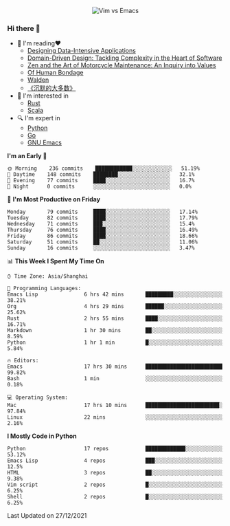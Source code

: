 <p align="center">
    <img src="https://gist.githubusercontent.com/coldnight/e696baffb094e71c96cb302118878eae/raw/40ea5053a6f66cc65f90f437e4173497da225958/banner.gif" alt="Vim vs Emacs" />
</p>

### Hi there 👋

- 📖 I'm reading❤️
    + [Designing Data-Intensive Applications](https://www.oreilly.com/library/view/designing-data-intensive-applications/9781491903063/)
    + [Domain-Driven Design: Tackling Complexity in the Heart of Software](https://www.dddcommunity.org/book/evans_2003/)
    + [Zen and the Art of Motorcycle Maintenance: An Inquiry into Values](https://en.wikipedia.org/wiki/Zen_and_the_Art_of_Motorcycle_Maintenance)
    + [Of Human Bondage](https://en.wikipedia.org/wiki/Of_Human_Bondage)
    + [Walden](https://en.wikipedia.org/wiki/Walden)
    + [《沉默的大多数》](https://en.wikipedia.org/wiki/Silent_majority)
- 🌱 I'm interested in
    + [Rust](https://www.rust-lang.org/)
    + [Scala](https://www.scala-lang.org/)
- 🔍 I'm expert in
    + [Python](https://www.python.org/)
    + [Go](https://go.dev/)
    + [GNU Emacs](https://www.gnu.org/software/emacs/)

<!--START_SECTION:waka-->
**I'm an Early 🐤** 

```text
🌞 Morning    236 commits    ████████████░░░░░░░░░░░░░   51.19% 
🌆 Daytime    148 commits    ████████░░░░░░░░░░░░░░░░░   32.1% 
🌃 Evening    77 commits     ████░░░░░░░░░░░░░░░░░░░░░   16.7% 
🌙 Night      0 commits      ░░░░░░░░░░░░░░░░░░░░░░░░░   0.0%

```
📅 **I'm Most Productive on Friday** 

```text
Monday       79 commits     ████░░░░░░░░░░░░░░░░░░░░░   17.14% 
Tuesday      82 commits     ████░░░░░░░░░░░░░░░░░░░░░   17.79% 
Wednesday    71 commits     ███░░░░░░░░░░░░░░░░░░░░░░   15.4% 
Thursday     76 commits     ████░░░░░░░░░░░░░░░░░░░░░   16.49% 
Friday       86 commits     ████░░░░░░░░░░░░░░░░░░░░░   18.66% 
Saturday     51 commits     ██░░░░░░░░░░░░░░░░░░░░░░░   11.06% 
Sunday       16 commits     ░░░░░░░░░░░░░░░░░░░░░░░░░   3.47%

```


📊 **This Week I Spent My Time On** 

```text
⌚︎ Time Zone: Asia/Shanghai

💬 Programming Languages: 
Emacs Lisp               6 hrs 42 mins       █████████░░░░░░░░░░░░░░░░   38.21% 
Org                      4 hrs 29 mins       ██████░░░░░░░░░░░░░░░░░░░   25.62% 
Rust                     2 hrs 55 mins       ████░░░░░░░░░░░░░░░░░░░░░   16.71% 
Markdown                 1 hr 30 mins        ██░░░░░░░░░░░░░░░░░░░░░░░   8.59% 
Python                   1 hr 1 min          █░░░░░░░░░░░░░░░░░░░░░░░░   5.84%

🔥 Editors: 
Emacs                    17 hrs 30 mins      █████████████████████████   99.82% 
Bash                     1 min               ░░░░░░░░░░░░░░░░░░░░░░░░░   0.18%

💻 Operating System: 
Mac                      17 hrs 10 mins      ████████████████████████░   97.84% 
Linux                    22 mins             ░░░░░░░░░░░░░░░░░░░░░░░░░   2.16%

```

**I Mostly Code in Python** 

```text
Python                   17 repos            █████████████░░░░░░░░░░░░   53.12% 
Emacs Lisp               4 repos             ███░░░░░░░░░░░░░░░░░░░░░░   12.5% 
HTML                     3 repos             ██░░░░░░░░░░░░░░░░░░░░░░░   9.38% 
Vim script               2 repos             █░░░░░░░░░░░░░░░░░░░░░░░░   6.25% 
Shell                    2 repos             █░░░░░░░░░░░░░░░░░░░░░░░░   6.25%

```



 Last Updated on 27/12/2021
<!--END_SECTION:waka-->
